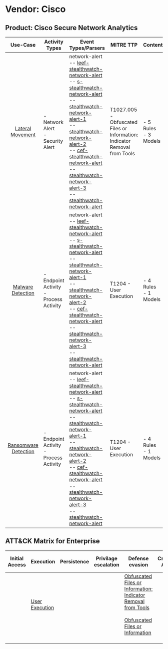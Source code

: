 Vendor: Cisco
=============
Product: Cisco Secure Network Analytics
---------------------------------------
|                              Use-Case                               | Activity Types                            | Event Types/Parsers                                                                                                                                                                                                                                                                                                                                                                                                                                                                                                                                                                                                                                                                                                      | MITRE TTP                                                                     | Content                   |
|:-------------------------------------------------------------------:| ----------------------------------------- | ------------------------------------------------------------------------------------------------------------------------------------------------------------------------------------------------------------------------------------------------------------------------------------------------------------------------------------------------------------------------------------------------------------------------------------------------------------------------------------------------------------------------------------------------------------------------------------------------------------------------------------------------------------------------------------------------------------------------ | ----------------------------------------------------------------------------- | ------------------------- |
|     [Lateral Movement](../UseCases/usecase_lateral_movement.md)     | - Network Alert<br>- Security Alert       |  network-alert<br> -- [leef-stealthwatch-network-alert](../Parsers/parserContent_leef-stealthwatch-network-alert.md)<br> -- [s-stealthwatch-network-alert](../Parsers/parserContent_s-stealthwatch-network-alert.md)<br> -- [stealthwatch-network-alert-1](../Parsers/parserContent_stealthwatch-network-alert-1.md)<br> -- [stealthwatch-network-alert-2](../Parsers/parserContent_stealthwatch-network-alert-2.md)<br> -- [cef-stealthwatch-network-alert](../Parsers/parserContent_cef-stealthwatch-network-alert.md)<br> -- [stealthwatch-network-alert-3](../Parsers/parserContent_stealthwatch-network-alert-3.md)<br> -- [stealthwatch-network-alert](../Parsers/parserContent_stealthwatch-network-alert.md)<br> | T1027.005 - Obfuscated Files or Information: Indicator Removal from Tools<br> |  - 5 Rules<br> - 3 Models |
|    [Malware Detection](../UseCases/usecase_malware_detection.md)    | - Endpoint Activity<br>- Process Activity |  network-alert<br> -- [leef-stealthwatch-network-alert](../Parsers/parserContent_leef-stealthwatch-network-alert.md)<br> -- [s-stealthwatch-network-alert](../Parsers/parserContent_s-stealthwatch-network-alert.md)<br> -- [stealthwatch-network-alert-1](../Parsers/parserContent_stealthwatch-network-alert-1.md)<br> -- [stealthwatch-network-alert-2](../Parsers/parserContent_stealthwatch-network-alert-2.md)<br> -- [cef-stealthwatch-network-alert](../Parsers/parserContent_cef-stealthwatch-network-alert.md)<br> -- [stealthwatch-network-alert-3](../Parsers/parserContent_stealthwatch-network-alert-3.md)<br> -- [stealthwatch-network-alert](../Parsers/parserContent_stealthwatch-network-alert.md)<br> | T1204 - User Execution<br>                                                    |  - 4 Rules<br> - 1 Models |
| [Ransomware Detection](../UseCases/usecase_ransomware_detection.md) | - Endpoint Activity<br>- Process Activity |  network-alert<br> -- [leef-stealthwatch-network-alert](../Parsers/parserContent_leef-stealthwatch-network-alert.md)<br> -- [s-stealthwatch-network-alert](../Parsers/parserContent_s-stealthwatch-network-alert.md)<br> -- [stealthwatch-network-alert-1](../Parsers/parserContent_stealthwatch-network-alert-1.md)<br> -- [stealthwatch-network-alert-2](../Parsers/parserContent_stealthwatch-network-alert-2.md)<br> -- [cef-stealthwatch-network-alert](../Parsers/parserContent_cef-stealthwatch-network-alert.md)<br> -- [stealthwatch-network-alert-3](../Parsers/parserContent_stealthwatch-network-alert-3.md)<br> -- [stealthwatch-network-alert](../Parsers/parserContent_stealthwatch-network-alert.md)<br> | T1204 - User Execution<br>                                                    |  - 4 Rules<br> - 1 Models |

ATT&CK Matrix for Enterprise
----------------------------
| Initial Access | Execution                                                           | Persistence | Privilage escalation | Defense evasion                                                                                                                                                                                            | Credential Access | Discovery | Lateral Movement | Collection | Command and Control | Exfiltration | Impact |
| -------------- | ------------------------------------------------------------------- | ----------- | -------------------- | ---------------------------------------------------------------------------------------------------------------------------------------------------------------------------------------------------------- | ----------------- | --------- | ---------------- | ---------- | ------------------- | ------------ | ------ |
|                | [User Execution](https://attack.mitre.org/techniques/T1204)<br><br> |             |                      | [Obfuscated Files or Information: Indicator Removal from Tools](https://attack.mitre.org/techniques/T1027/005)<br><br>[Obfuscated Files or Information](https://attack.mitre.org/techniques/T1027)<br><br> |                   |           |                  |            |                     |              |        |